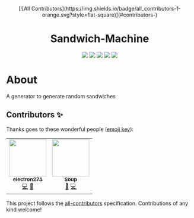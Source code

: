<p align="center">
<!-- ALL-CONTRIBUTORS-BADGE:START - Do not remove or modify this section -->
[![All Contributors](https://img.shields.io/badge/all_contributors-1-orange.svg?style=flat-square)](#contributors-)
<!-- ALL-CONTRIBUTORS-BADGE:END -->
 <h1 align="center">Sandwich-Machine</h1>
</p>
  <p align="center">
    <img src="https://img.shields.io/github/repo-size/sandwich-machine/sandwich-machine?style=for-the-badge"/>
    <img src="https://img.shields.io/github/languages/top/sandwich-machine/sandwich-machine?style=for-the-badge"/>
    <img src="https://img.shields.io/github/downloads/sandwich-machine/sandwich-machine/total?style=for-the-badge"/>
    <img src="https://img.shields.io/github/commit-activity/w/sandwich-machine/sandwich-machine?style=for-the-badge"/>
    <img src="https://img.shields.io/tokei/lines/github/sandwich-machine/sandwich-machine?style=for-the-badge"/>
  </p>

# About
A generator to generate random sandwiches


## Contributors ✨

Thanks goes to these wonderful people ([emoji key](https://allcontributors.org/docs/en/emoji-key)):

<!-- ALL-CONTRIBUTORS-LIST:START - Do not remove or modify this section -->
<!-- prettier-ignore-start -->
<!-- markdownlint-disable -->
<table>
  <tr>
    <td align="center"><a href="https://github.com/electron271"><img src="https://avatars.githubusercontent.com/u/66094410?v=4?s=100" width="100px;" alt=""/><br /><sub><b>electron271</b></sub></a><br /><a href="https://github.com/sandwich-machine/sandwich-machine/commits?author=electron271" title="Code">💻</a> <a href="https://github.com/sandwich-machine/sandwich-machine/commits?author=electron271" title="Documentation">📖</a></td>
    <td align="center"><a href="https://www.youtube.com/channel/UCIac3STxdtWZeNtL8RUrCZg"><img src="https://avatars.githubusercontent.com/u/77903666?v=4?s=100" width="100px;" alt=""/><br /><sub><b>Soup</b></sub></a><br /><a href="https://github.com/sandwich-machine/sandwich-machine/commits?author=SoupDevHub" title="Documentation">📖</a> <a href="https://github.com/sandwich-machine/sandwich-machine/commits?author=SoupDevHub" title="Code">💻</a></td>
  </tr>
</table>

<!-- markdownlint-restore -->
<!-- prettier-ignore-end -->

<!-- ALL-CONTRIBUTORS-LIST:END -->

This project follows the [all-contributors](https://github.com/all-contributors/all-contributors) specification. Contributions of any kind welcome!